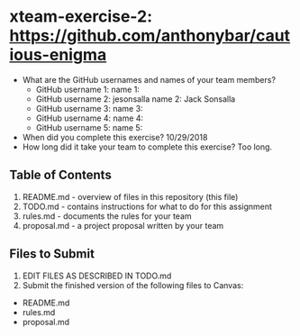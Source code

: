 # xteam-exercise-2: https://github.com/anthonybar/cautious-enigma

   * What are the GitHub usernames and names of your team members?
       * GitHub username 1:       name 1:
       * GitHub username 2: jesonsalla       name 2: Jack Sonsalla
       * GitHub username 3:       name 3:
       * GitHub username 4:       name 4:
       * GitHub username 5:       name 5:
   * When did you complete this exercise? 
      10/29/2018
   * How long did it take your team to complete this exercise? 
      Too long.

## Table of Contents

1. README.md - overview of files in this repository (this file)
2. TODO.md - contains instructions for what to do for this assignment
3. rules.md - documents the rules for your team
4. proposal.md - a project proposal written by your team

## Files to Submit

1. EDIT FILES AS DESCRIBED IN TODO.md
2. Submit the finished version of the following files to Canvas:

* README.md
* rules.md
* proposal.md
